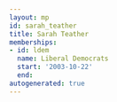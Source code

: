 ```yaml
---
layout: mp
id: sarah_teather
title: Sarah Teather
memberships:
- id: ldem
  name: Liberal Democrats
  start: '2003-10-22'
  end: 
autogenerated: true
---
```

